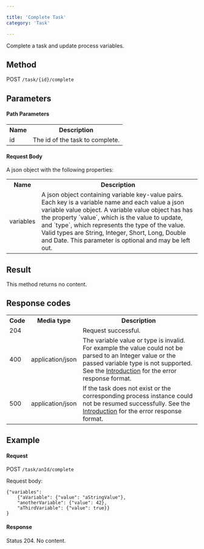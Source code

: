 ```yaml
---

title: 'Complete Task'
category: 'Task'

---
```



Complete a task and update process variables.


Method
------

POST `/task/{id}/complete`


Parameters
----------
  
#### Path Parameters

<table class="table table-striped">
  <tr>
    <th>Name</th>
    <th>Description</th>
  </tr>
  <tr>
    <td>id</td>
    <td>The id of the task to complete.</td>
  </tr>
</table>
  
#### Request Body

A json object with the following properties:

<table class="table table-striped">
  <tr>
    <th>Name</th>
    <th>Description</th>
  </tr>
  <tr>
    <td>variables</td>
    <td>A json object containing variable key-value pairs. Each key is a variable name and each value a json variable value object.
    A variable value object has has the property `value`, which is the value to update, and `type`, which represents the type of the value. Valid types are String, Integer, Short, Long, Double and Date. This parameter is optional and may be left out.</td>
  </tr>
</table>


Result
------

This method returns no content.


Response codes
--------------

<table class="table table-striped">
  <tr>
    <th>Code</th>
    <th>Media type</th>
    <th>Description</th>
  </tr>
  <tr>
    <td>204</td>
    <td></td>
    <td>Request successful.</td>
  </tr>
  <tr>
    <td>400</td>
    <td>application/json</td>
    <td>The variable value or type is invalid. For example the value could not be parsed to an Integer value or the passed variable type is not supported. See the <a href="#overview-introduction">Introduction</a> for the error response format.</td>
  </tr>      
  <tr>
    <td>500</td>
    <td>application/json</td>
    <td>If the task does not exist or the corresponding process instance could not be resumed successfully. See the <a href="#overview-introduction">Introduction</a> for the error response format.</td>
  </tr>
</table>

Example
--------------

#### Request

POST `/task/anId/complete`

Request body:

    {"variables":
        {"aVariable": {"value": "aStringValue"},
        "anotherVariable": {"value": 42},
        "aThirdVariable": {"value": true}}
    }

#### Response

Status 204. No content.